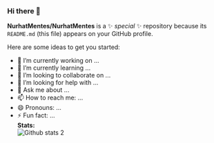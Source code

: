 ### Hi there 👋


**NurhatMentes/NurhatMentes** is a ✨ _special_ ✨ repository because its `README.md` (this file) appears on your GitHub profile.

Here are some ideas to get you started:

- 🔭 I’m currently working on ...
- 🌱 I’m currently learning ...
- 👯 I’m looking to collaborate on ...
- 🤔 I’m looking for help with ...
- 💬 Ask me about ...
- 📫 How to reach me: ...
- 😄 Pronouns: ...
- ⚡ Fun fact: ...<br>
<strong>Stats:</strong><br>
![Github stats 2](https://github-readme-stats.vercel.app/api?username=NurhatMentes&show_icons=true&theme=radical)
